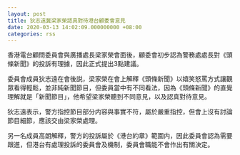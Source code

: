 ```yaml
---
layout: post
title: 狄志遠冀梁家榮認真對待港台顧委會意見
date: 2020-03-13 14:02:09.000000000 +08:00
categories: rss
---
```


香港電台顧問委員會與廣播處長梁家榮會面後，顧委會初步認為警務處處長對《頭條新聞》的投訴有理據，因此正式提出3點建議。

委員會成員狄志遠在會後説，梁家榮在會上解釋《頭條新聞》以嬉笑怒罵方式讓觀眾看得輕鬆，並非純新聞節目，但委員當中有不同看法，因為《頭條新聞》的直覺理解就是「新聞節目」，他希望梁家榮聽到不同意見，以及認真對待意見。

狄志遠表示，警方指控節目部分内容與事實不符，屬於嚴重指控，但會上沒有討論節目細節，應該交由梁家榮處理。

另一名成員高朗解釋，警方的投訴屬於《港台約章》範圍内，因此委員會認為需要跟進，但港台有處理投訴的委員會及機制，委員會職能不會作出有關決定。
